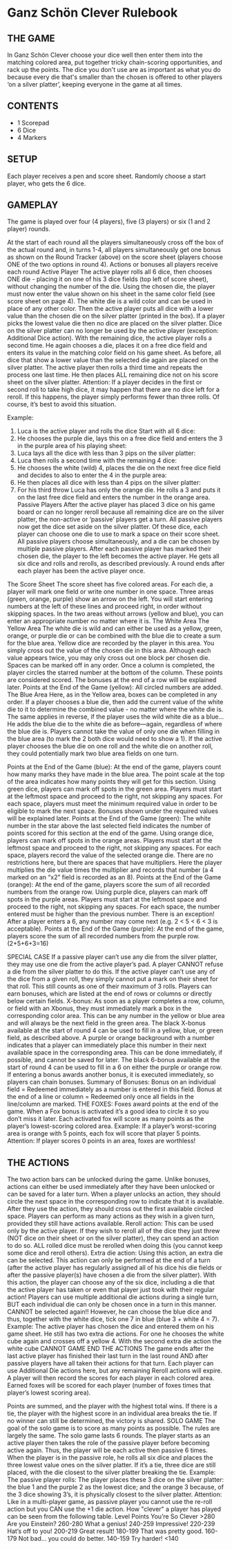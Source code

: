 # Ganz Schön Clever Rulebook

## THE GAME

In Ganz Schön Clever choose your dice well then enter them into the matching colored area, put together tricky chain-scoring opportunities, and rack up the points. The dice you don't use are as important as what you do because every die that's smaller than the chosen is offered to other players ‘on a silver platter’, keeping everyone in the game at all times.

## CONTENTS

* 1 Scorepad
* 6 Dice
* 4 Markers

## SETUP

Each player receives a pen and score sheet. Randomly choose a start player, who gets the 6 dice.

## GAMEPLAY

The game is played over four (4 players), five (3 players) or six (1 and 2 player) rounds. 

At the start of each round all the players simultaneously cross off the box of the actual round
and, in turns 1-4, all players simultaneously get one bonus as shown on the Round Tracker
(above) on the score sheet (players choose ONE of the two options in round 4).
Actions or bonuses all players receive each round
Active Player
The active player rolls all 6 dice, then chooses ONE die - placing it on one of his 3 dice fields
(top left of score sheet), without changing the number of the die.
Using the chosen die, the player must now enter the value shown on his sheet in
the same color field (see score sheet on page 4). The white die is a wild color
and can be used in place of any other color.
Then the active player puts all dice with a
lower value than the chosen die on the
silver platter (printed in the box).
If a player picks the lowest value die then no dice are
placed on the silver platter.
Dice on the silver platter can no longer be used by the
active player (exception: Additional Dice action).
With the remaining dice, the active player rolls a second time. He again chooses a die,
places it on a free dice field and enters its value in the matching color field on his game
sheet. As before, all dice that show a lower value than the selected die again are placed on
the silver platter.
The active player then rolls a third time and repeats the process one last time. He then
places ALL remaining dice not on his score sheet on the silver platter.
Attention: If a player decides in the first or second roll to take high dice, it may happen that
there are no dice left for a reroll. If this happens, the player simply performs fewer than three
rolls. Of course, it’s best to avoid this situation.

Example:
1. Luca is the active player and rolls the dice
Start with all 6 dice:
2. He chooses the purple die, lays this on a
free dice field and enters the 3 in the purple
area of his playing sheet:
3. Luca lays all the dice with less than 3 pips
on the silver platter:
4. Luca then rolls a second time with the
remaining 4 dice:
5. He chooses the white (wild) 4, places the
die on the next free dice field and decides to
also to enter the 4 in the purple area:
6. He then places all dice with less than 4
pips on the silver platter:
7. For his third throw Luca has only the
orange die. He rolls a 3 and puts it on the last
free dice field and enters the number in the
orange area.
Passive Players
After the active player has placed 3 dice on
his game board or can no longer reroll
because all remaining dice are on the silver
platter, the non-active or ‘passive’ players get
a turn.
All passive players now get the dice set aside
on the silver platter. Of these dice, each
player can choose one die to use to mark a
space on their score sheet. All passive
players choose simultaneously, and a die
can be chosen by multiple passive
players.
After each passive player has marked their
chosen die, the player to the left becomes the
active player. He gets all six dice and rolls
and rerolls, as described previously.
A round ends after each player has been
the active player once.


The Score Sheet
The score sheet has five colored areas. For each die, a
player will mark one field or write one number in one
space.
Three areas (green, orange, purple) show an arrow
on the left. You will start entering numbers at the left
of these lines and proceed right, in order without
skipping spaces.
In the two areas without arrows (yellow and blue), you can
enter an appropriate number no matter where it is.
The White Area
The Yellow Area
The white die is wild and can either be used as a yellow, green,
orange, or purple die or can be combined with the blue die to
create a sum for the blue area.
Yellow dice are recorded by the player in this area. You simply
cross out the value of the chosen die in this area. Although
each value appears twice, you may only cross out one block per
chosen die. Spaces can be marked off in any order. Once a
column is completed, the player circles the starred number at
the bottom of the column. These points are considered scored.
The bonuses at the end of a row will be explained later.
Points at the End of the Game (yellow):
All circled numbers are added.
The Blue Area
Here, as in the Yellow area, boxes can be completed in any
order. If a player chooses a blue die, then add the current value
of the white die to it to determine the combined value - no
matter where the white die is.
The same applies in reverse, if the player uses the wild white
die as a blue… He adds the blue die to the white die as
before—again, regardless of where the blue die is.
Players cannot take the value of only one die when filling in the
blue area (to mark the 2 both dice would need to show a 1).
If the active player chooses the blue die on one roll and the
white die on another roll, they could potentially mark two blue
area fields on one turn. 

Points at the End of the Game (blue):
At the end of the game, players count how many
marks they have made in the blue area. The point
scale at the top of the area indicates how many points
they will get for this section.
Using green dice, players can mark off spots in the green area. Players must start at
the leftmost space and proceed to the right, not skipping any spaces. For each space,
players must meet the minimum required value in order to be eligible to mark the next
space. Bonuses shown under the required values will be explained later.
Points at the End of the Game (green):
The white number in the star above the last selected field indicates the number of points
scored for this section at the end of the game.
Using orange dice, players can mark off spots in the orange areas. Players must start
at the leftmost space and proceed to the right, not skipping any spaces. For each
space, players record the value of the selected orange die. There are no restrictions
here, but there are spaces that have multipliers. Here the player multiplies the die
value times the multiplier and records that number (a 4 marked on an “x2” field is
recorded as an 8).
Points at the End of the Game (orange):
At the end of the game, players score the sum of all recorded numbers from the orange row.
Using purple dice, players can mark off spots in the purple areas. Players must start at
the leftmost space and proceed to the right, not skipping any spaces. For each space,
the number entered must be higher than the previous number.
There is an exception!
After a player enters a 6, any number may come next (e.g. 2 < 5 < 6 < 3 is acceptable).
Points at the End of the Game (purple):
At the end of the game, players score the sum of all recorded numbers from the purple row.
(2+5+6+3=16)

SPECIAL CASE
If a passive player can’t use any die from the silver platter, they may use one die from the
active player’s pad. A player CANNOT refuse a die from the silver platter to do this.
If the active player can’t use any of the dice from a given roll, they simply cannot put a mark on
their sheet for that roll. This still counts as one of their maximum of 3 rolls.
Players can earn bonuses, which are listed at the end of rows or
 columns or directly below certain fields.
X-bonus: As soon as a player completes a row, column, or field with an Xbonus, they must immediately mark a box in the corresponding color area.
This can be any number in the yellow or blue area and will always be the
next field in the green area.
The black X-bonus available at the start of round 4 can be used to fill in a yellow, blue, or
green field, as described above.
A purple or orange background with a number indicates that a player can
immediately place this number in their next available space in the corresponding
area. This can be done immediately, if possible, and cannot be saved for later.
The black 6-bonus available at the start of round 4 can be used to fill in a 6 on either the
purple or orange row.
If entering a bonus awards another bonus,
it is executed immediately, so players can chain bonuses.
Summary of Bonuses:
Bonus on an individual field = Redeemed immediately as a number is entered in this field.
Bonus at the end of a line or column =
Redeemed only once all fields in the line/column are marked.
THE FOXES:
Foxes award points at the end of the game. When a Fox bonus is
activated it’s a good idea to circle it so you don’t miss it later. Each
activated fox will score as many points as the player’s lowest-scoring
colored area.
Example: If a player’s worst-scoring area is orange with 5 points,
each fox will score that player 5 points.
Attention: If player scores 0 points in an area, foxes are worthless! 

## THE ACTIONS

The two action bars can be unlocked during the game. Unlike
bonuses, actions can either be used immediately after they have
been unlocked or can be saved for a later turn.
When a player unlocks an action, they should circle the next space
in the corresponding row to indicate that it is available. After they use
the action, they should cross out the first available circled space.
Players can perform as many actions as they wish in a given
turn, provided they still have actions available.
Reroll action: This can be used only by the active player. If they wish to reroll all of the
dice they just threw (NOT dice on their sheet or on the silver platter), they can spend an
action to do so. ALL rolled dice must be rerolled when doing this (you cannot keep some
dice and reroll others).
Extra die action: Using this action, an extra die can be selected. This action can only be
performed at the end of a turn (after the active player has regularly assigned all of his
dice his die fields or after the passive player(s) have chosen a die from the silver platter).
With this action, the player can choose any of the six dice, including a die that the active
player has taken or even that player just took with their regular action! Players can use
multiple additional die actions during a single turn, BUT each individual die can only
be chosen once in a turn in this manner.
CANNOT be selected again!! However, he can choose
the blue dice and thus, together with the white dice, tick
one 7 in blue (blue 3 + white 4 = 7).
Example: The active player has chosen the dice and entered them on his game
sheet. He still has two extra die actions. For one he chooses the white cube again
and crosses off a yellow 4. With the second extra die action the white cube
CANNOT
GAME END
THE ACTIONS
The game ends after the last active player has finished their last turn in the last round AND after
passive players have all taken their actions for that turn. Each player can use Additional Die
actions here, but any remaining Reroll actions will expire.
A player will then record the scores for each player in each colored area. Earned foxes will be
scored for each player (number of foxes times that player’s lowest scoring area). 

Points are summed, and the player with the highest total wins. If there is a tie, the player with
the highest score in an individual area breaks the tie. If no winner can still be determined, the
victory is shared.
SOLO GAME
The goal of the solo game is to score as many points as possible.
The rules are largely the same.
The solo game lasts 6 rounds. The player starts as an active player then takes the role of the
passive player before becoming active again. Thus, the player will be each active then passive
6 times.
When the player is in the passive role, he rolls all six dice and places the three lowest value
ones on the silver platter. If it’s a tie, three dice are still placed, with the die closest to the
silver platter breaking the tie.
Example:
The passive player rolls:
The player places these 3 dice on the silver platter: the blue 1 and
the purple 2 as the lowest dice; and the orange 3 because, of the 3
dice showing 3’s, it is physically closest to the silver platter.
Attention: Like in a multi-player game, as passive player you cannot
use the re-roll action but you CAN use the +1 die action.
How "clever" a player has played can be seen from the following table.
Level Points
You’re So Clever >280
Are you Einstein? 260-280
What a genius! 240-259
Impressive! 220-239
Hat’s off to you! 200-219
Great result! 180-199
That was pretty good. 160-179
Not bad… you could do better. 140-159
Try harder! <140